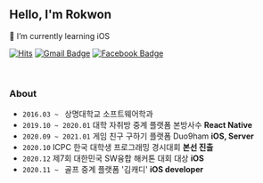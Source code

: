 ## Hello, I'm Rokwon
🌱 I’m currently learning iOS

[![Hits](https://hits.seeyoufarm.com/api/count/incr/badge.svg?url=https%3A%2F%2Fgithub.com%2FRokwonK&count_bg=%23D9DDD7&title_bg=%233CDD04&icon=&icon_color=%23E7E7E7&title=Visit&edge_flat=false)](https://hits.seeyoufarm.com)
[![Gmail Badge](https://img.shields.io/badge/Gmail-d14836?style=flat-square&logo=Gmail&logoColor=white&link=mailto:rokwon79@gmail.com)](mailto:rokwon79@gmail.com)
[![Facebook Badge](https://img.shields.io/badge/facebook-1877f2?style=flat-square&logo=facebook&logoColor=white&link=https://www.facebook.com/profile.php?id=100006676302174)](https://www.facebook.com/profile.php?id=100006676302174)

<br>

### About
- `2016.03 ~ ` 상명대학교 소프트웨어학과 
- `2019.10 ~ 2020.01` 대학 자취방 중계 플랫폼 본방사수 **React Native** 
- `2020.09 ~ 2021.01` 게임 친구 구하기 플랫폼 Duo9ham **iOS, Server** 
- `2020.10` ICPC 한국 대학생 프로그래밍 경시대회 **본선 진출** 
- `2020.12` 제7회 대한민국 SW융합 해커톤 대회 대상 **iOS** 
- `2020.11 ~ ` 골프 중계 플랫폼 '김캐디' **iOS developer** 

<br>
